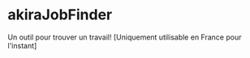 # akiraJobFinder
Un outil pour trouver un travail! [Uniquement utilisable en France pour l'instant]
